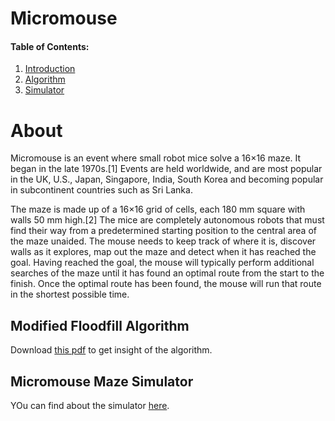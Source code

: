 # Micromouse
#### Table of Contents:
1. [Introduction](#about)
2. [Algorithm](#modified-floodfill-algorithm)
3. [Simulator](#Micromouse-Maze-Simulator)

# About
Micromouse is an event where small robot mice solve a 16×16 maze. It began in the late 1970s.[1] Events are held worldwide, and are most popular in the UK, U.S., Japan, Singapore, India, South Korea and becoming popular in subcontinent countries such as Sri Lanka.

The maze is made up of a 16×16 grid of cells, each 180 mm square with walls 50 mm high.[2] The mice are completely autonomous robots that must find their way from a predetermined starting position to the central area of the maze unaided. The mouse needs to keep track of where it is, discover walls as it explores, map out the maze and detect when it has reached the goal. Having reached the goal, the mouse will typically perform additional searches of the maze until it has found an optimal route from the start to the finish. Once the optimal route has been found, the mouse will run that route in the shortest possible time.

## Modified Floodfill Algorithm
 Download [this pdf](https://www.google.com/url?sa=t&rct=j&q=&esrc=s&source=web&cd=&cad=rja&uact=8&ved=2ahUKEwjemOqZpbjrAhW94HMBHVcxDhQQFjABegQICxAD&url=http%3A%2F%2Fijcte.org%2Fpapers%2F738-T012.pdf&usg=AOvVaw2uW4zsDibyeHgYuILskI9J) to get insight of the algorithm.

## Micromouse Maze Simulator
YOu can find about the simulator [here](https://mmsim.readthedocs.io/en/stable/).
